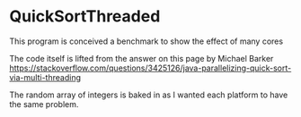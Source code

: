 # QuickSortThreaded
This program is conceived a benchmark to show the effect of many cores

The code itself is lifted from the answer on this page by Michael Barker
https://stackoverflow.com/questions/3425126/java-parallelizing-quick-sort-via-multi-threading

The random array of integers is baked in as I wanted each platform to have the same problem.

